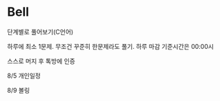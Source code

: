 # Bell

단계별로 풀어보기(C언어)

하루에 최소 1문제. 무조건 꾸준히 한문제라도 풀기. 하루 마감 기준시간은 00:00시

스스로 머지 후 톡방에 인증

8/5 개인일정 

8/9 볼링

